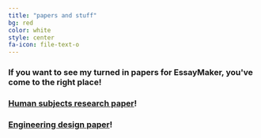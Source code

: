 ```yaml
---
title: "papers and stuff"
bg: red
color: white
style: center
fa-icon: file-text-o
---
```


### If you want to see my turned in papers for EssayMaker, you've come to the right place!

### [Human subjects research paper](http://getessaymaker.com/files/humansubjectsresearch.pdf)!

### [Engineering design paper](http://getessaymaker.com/files/engineeringdesign.pdf)!
